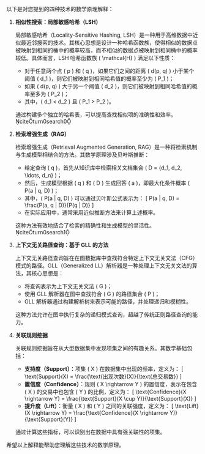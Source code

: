 以下是对您提到的四种技术的数学原理解释：

1. **相似性搜索：局部敏感哈希（LSH）**

   局部敏感哈希（Locality-Sensitive Hashing, LSH）是一种用于高维数据中近似最近邻搜索的技术。其核心思想是设计一种哈希函数族，使得相似的数据点被映射到相同的桶中的概率较高，而不相似的数据点被映射到相同桶中的概率较低。具体而言，LSH 哈希函数族 \( \mathcal{H} \) 满足以下性质：

   - 对于任意两个点 \( p \) 和 \( q \)，如果它们之间的距离 \( d(p, q) \) 小于某个阈值 \( d_1 \)，则它们被映射到相同哈希值的概率至少为 \( P_1 \)；
   - 如果 \( d(p, q) \) 大于另一个阈值 \( d_2 \)，则它们被映射到相同哈希值的概率至多为 \( P_2 \)；
   - 其中，\( d_1 < d_2 \) 且 \( P_1 > P_2 \)。

   通过构建多个独立的哈希表，可以提高查找相似项的准确性和效率。 citeturn0search0

2. **检索增强生成（RAG）**

   检索增强生成（Retrieval Augmented Generation, RAG）是一种将检索机制与生成模型相结合的方法。其数学原理涉及贝叶斯推断：

   - 给定查询 \( q \)，首先从知识库中检索相关文档集合 \( D = \{d_1, d_2, \ldots, d_n\} \)；
   - 然后，生成模型根据 \( q \) 和 \( D \) 生成回答 \( a \)，即最大化条件概率 \( P(a | q, D) \)；
   - 其中，\( P(a | q, D) \) 可以通过贝叶斯公式表示为：
     \[ P(a | q, D) = \frac{P(a, q | D)}{P(q | D)} \]
   - 在实际应用中，通常采用近似推断方法来计算上述概率。

   这种方法有效地结合了检索的精确性和生成模型的灵活性。 citeturn0search1

3. **上下文无关路径查询：基于 GLL 的方法**

   上下文无关路径查询旨在在图数据库中查找符合特定上下文无关文法（CFG）模式的路径。GLL（Generalized LL）解析器是一种处理上下文无关文法的算法，其核心思想是：

   - 将查询表示为上下文无关文法 \( G \)；
   - 使用 GLL 解析器在图中查找符合 \( G \) 的路径集合 \( P \)；
   - GLL 解析器通过构建解析树来表示可能的路径，并处理递归和模糊性。

   这种方法允许在图中执行复杂的递归模式查询，超越了传统正则路径查询的能力。

4. **关联规则挖掘**

   关联规则挖掘旨在从大型数据集中发现项集之间的有趣关系。其数学基础包括：

   - **支持度（Support）**：项集 \( X \) 在数据集中出现的频率，定义为：
     \[ \text{Support}(X) = \frac{\text{出现次数}(X)}{\text{总交易数}} \]
   - **置信度（Confidence）**：规则 \( X \rightarrow Y \) 的置信度，表示在包含 \( X \) 的交易中也包含 \( Y \) 的比例，定义为：
     \[ \text{Confidence}(X \rightarrow Y) = \frac{\text{Support}(X \cup Y)}{\text{Support}(X)} \]
   - **提升度（Lift）**：衡量 \( X \) 和 \( Y \) 之间的关联强度，定义为：
     \[ \text{Lift}(X \rightarrow Y) = \frac{\text{Confidence}(X \rightarrow Y)}{\text{Support}(Y)} \]

   通过计算这些指标，可以识别出在数据中具有强关联性的项集。

希望以上解释能帮助您理解这些技术的数学原理。 
